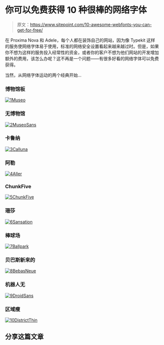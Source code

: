 # 你可以免费获得 10 种很棒的网络字体

> 原文：<https://www.sitepoint.com/10-awesome-webfonts-you-can-get-for-free/>

在 Proxima Nova 和 Adele，每个人都在装饰自己的网站，因为像 Typekit 这样的服务使网络字体易于使用，标准的网络安全设置看起来越来越过时。但是，如果你不想为这样的服务投入经常性的资金，或者你的客户不想为他们网站的开发增加额外的费用，该怎么办呢？这不再是一个问题——有很多好看的网络字体可以免费获得。

当然，从网络字体运动的两个经典开始…

### 博物馆板

[![](img/9f60aa935f27a7058dd3c68b63aaac62.png "1Museo")](http://www.fontsquirrel.com/fonts/Museo-Slab)

### 无博物馆

[![](img/0825ddba5970a5db73f2c81076f5becf.png "2MuseoSans")](http://www.fontsquirrel.com/fonts/Museo-Sans)

### 卡鲁纳

[![](img/f446143ba45a407452c1a3b301702afd.png "3Calluna")](http://www.fontsquirrel.com/fonts/Calluna)

### 阿勒

[![](img/bc1e70e4858a8e9c7eac954289e9813b.png "4Aller")](http://www.fontsquirrel.com/fonts/Aller)

### ChunkFive

[![](img/098ad4dd76436aa090d3f6f365944be5.png "5ChunkFive")](http://www.fontsquirrel.com/fonts/ChunkFive)

### 珊莎

[![](img/8b30a8a87b65030468740b4c883c29e0.png "6Sansation")](http://www.fontsquirrel.com/fonts/Sansation)

### 棒球场

[![](img/1dbb95165409fa60cd8f82b608a8a7c7.png "7Ballpark")](http://www.fontsquirrel.com/fonts/Ballpark)

### 贝巴斯新来的

[![](img/e11639daec3ab887065d82dee1bc9d58.png "8BebasNeue")](http://www.fontsquirrel.com/fonts/bebas-neue)

### 机器人无

[![](img/44f8c31f86402fccf77ad5cbc037800d.png "9DroidSans")](http://www.fontsquirrel.com/fonts/Droid-Sans)

### 区域瘦

[![](img/680821667f6aa11e3768b6fa43c8ccd3.png "10DistrictThin")](http://www.fontsquirrel.com/fonts/District-Thin)

## 分享这篇文章